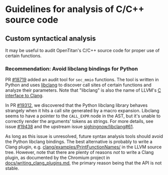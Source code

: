 # Guidelines for analysis of C/C++ source code

## Custom syntactical analysis

It may be useful to audit OpenTitan's C/C++ source code for proper use of certain functions.

### Recommendation: Avoid libclang bindings for Python

PR [#18719](https://github.com/lowRISC/opentitan/pull/18719) added an audit tool for `sec_mmio` functions.
The tool is written in Python and uses [libclang](https://github.com/sighingnow/libclang) to discover call sites of certain functions and analyze their parameters.
Note that "libclang" is also the name of LLVM's [C interface to Clang](https://clang.llvm.org/doxygen/group__CINDEX.html).

In PR [#19312](https://github.com/lowRISC/opentitan/pull/19312), we discovered that the Python libclang library behaves strangely when it hits a call site generated by a macro expansion.
Libclang seems to have a pointer to the `CALL_EXPR` node in the AST, but it's unable to correctly render the arguments' tokens as strings.
For more details, see issue [#19438](https://github.com/lowRISC/opentitan/issues/19438) and the upstream issue [sighingnow/libclang#61](https://github.com/sighingnow/libclang/issues/61).

As long as this issue is unresolved, future syntax analysis tools should avoid the Python libclang bindings.
The best alternative is probably to write a Clang plugin, e.g. [clang/examples/PrintFunctionNames/](https://github.com/llvm/llvm-project/tree/main/clang/examples/PrintFunctionNames) in the LLVM source tree.
However, note that there are plenty of reasons *not* to write a Clang plugin, as documented by the Chromium project in [docs/writing_clang_plugins.md](https://chromium.googlesource.com/chromium/src/+/main/docs/writing_clang_plugins.md), the primary reason being that the API is not stable.
